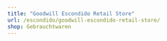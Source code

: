 ```yaml
---
title: "Goodwill Escondido Retail Store"
url: /escondido/goodwill-escondido-retail-store/
shop: Gebrauchtwaren
---
```

